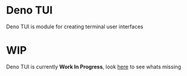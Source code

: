 # Deno TUI
Deno TUI is module for creating terminal user interfaces

# WIP
Deno TUI is currently **Work In Progress**, look [here](https://github.com/Im-Beast/deno_tui/projects/1) to see whats missing